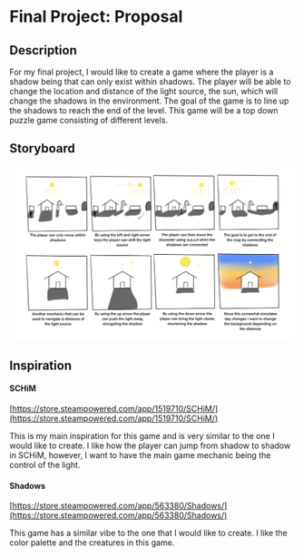 # Final Project: Proposal

## Description

For my final project, I would like to create a game where the player is a shadow being that can only exist within shadows. The player will be able to change the location and distance of the light source, the sun, which will change the shadows in the environment. The goal of the game is to line up the shadows to reach the end of the level. This game will be a top down puzzle game consisting of different levels.

## Storyboard
![Storyboard](./storyboard.png)

## Inspiration
#### SCHiM
[https://store.steampowered.com/app/1519710/SCHiM/](https://store.steampowered.com/app/1519710/SCHiM/)

This is my main inspiration for this game and is very similar to the one I would like to create. I like how the player can jump from shadow to shadow in SCHiM, however, I want to have the main game mechanic being the control of the light.

#### Shadows
[https://store.steampowered.com/app/563380/Shadows/](https://store.steampowered.com/app/563380/Shadows/)

This game has a similar vibe to the one that I would like to create. I like the color palette and the creatures in this game.
